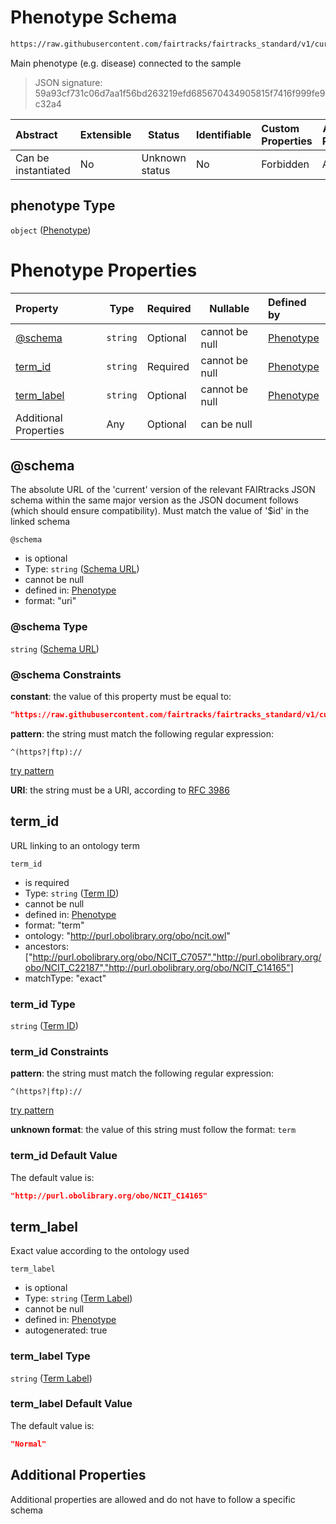 # Phenotype Schema

```txt
https://raw.githubusercontent.com/fairtracks/fairtracks_standard/v1/current/json/schema/fairtracks_phenotype.schema.json#/properties/target/properties/phenotype
```

Main phenotype (e.g. disease) connected to the sample


> JSON signature: 59a93cf731c06d7aa1f56bd263219efd685670434905815f7416f999fe9c32a4
>

| Abstract            | Extensible | Status         | Identifiable | Custom Properties | Additional Properties | Access Restrictions | Defined In                                                                                                     |
| :------------------ | ---------- | -------------- | ------------ | :---------------- | --------------------- | ------------------- | -------------------------------------------------------------------------------------------------------------- |
| Can be instantiated | No         | Unknown status | No           | Forbidden         | Allowed               | none                | [fairtracks_experiment.schema.json\*](../json/schema/fairtracks_experiment.schema.json "open original schema") |

## phenotype Type

`object` ([Phenotype](fairtracks_experiment-properties-experiment-target-properties-phenotype.md))

# Phenotype Properties

| Property                  | Type     | Required | Nullable       | Defined by                                                                                                                                                                                                        |
| :------------------------ | -------- | -------- | -------------- | :---------------------------------------------------------------------------------------------------------------------------------------------------------------------------------------------------------------- |
| [@schema](#@schema)       | `string` | Optional | cannot be null | [Phenotype](fairtracks_phenotype-properties-schema-url.md "https://raw.githubusercontent.com/fairtracks/fairtracks_standard/v1/current/json/schema/fairtracks_phenotype.schema.json#/properties/@schema")    |
| [term_id](#term_id)       | `string` | Required | cannot be null | [Phenotype](fairtracks_phenotype-properties-term-id.md "https://raw.githubusercontent.com/fairtracks/fairtracks_standard/v1/current/json/schema/fairtracks_phenotype.schema.json#/properties/term_id")       |
| [term_label](#term_label) | `string` | Optional | cannot be null | [Phenotype](fairtracks_phenotype-properties-term-label.md "https://raw.githubusercontent.com/fairtracks/fairtracks_standard/v1/current/json/schema/fairtracks_phenotype.schema.json#/properties/term_label") |
| Additional Properties     | Any      | Optional | can be null    |                                                                                                                                                                                                                   |

## @schema

The absolute URL of the 'current' version of the relevant FAIRtracks JSON schema within the same major version as the JSON document follows (which should ensure compatibility). Must match the value of '$id' in the linked schema


`@schema`

-   is optional
-   Type: `string` ([Schema URL](fairtracks_phenotype-properties-schema-url.md))
-   cannot be null
-   defined in: [Phenotype](fairtracks_phenotype-properties-schema-url.md "https://raw.githubusercontent.com/fairtracks/fairtracks_standard/v1/current/json/schema/fairtracks_phenotype.schema.json#/properties/@schema")
-   format: "uri"

### @schema Type

`string` ([Schema URL](fairtracks_phenotype-properties-schema-url.md))

### @schema Constraints

**constant**: the value of this property must be equal to:

```json
"https://raw.githubusercontent.com/fairtracks/fairtracks_standard/v1/current/json/schema/fairtracks_phenotype.schema.json"
```

**pattern**: the string must match the following regular expression: 

```regexp
^(https?|ftp)://
```

[try pattern](https://regexr.com/?expression=%5E(https%3F%7Cftp)%3A%2F%2F "try regular expression with regexr.com")

**URI**: the string must be a URI, according to [RFC 3986](https://tools.ietf.org/html/rfc4291 "check the specification")

## term_id

URL linking to an ontology term


`term_id`

-   is required
-   Type: `string` ([Term ID](fairtracks_phenotype-properties-term-id.md))
-   cannot be null
-   defined in: [Phenotype](fairtracks_phenotype-properties-term-id.md "https://raw.githubusercontent.com/fairtracks/fairtracks_standard/v1/current/json/schema/fairtracks_phenotype.schema.json#/properties/term_id")
-   format: "term"
-   ontology: "http://purl.obolibrary.org/obo/ncit.owl"
-   ancestors: \["http://purl.obolibrary.org/obo/NCIT_C7057","http://purl.obolibrary.org/obo/NCIT_C22187","http://purl.obolibrary.org/obo/NCIT_C14165"]
-   matchType: "exact"

### term_id Type

`string` ([Term ID](fairtracks_phenotype-properties-term-id.md))

### term_id Constraints

**pattern**: the string must match the following regular expression: 

```regexp
^(https?|ftp)://
```

[try pattern](https://regexr.com/?expression=%5E(https%3F%7Cftp)%3A%2F%2F "try regular expression with regexr.com")

**unknown format**: the value of this string must follow the format: `term`

### term_id Default Value

The default value is:

```json
"http://purl.obolibrary.org/obo/NCIT_C14165"
```

## term_label

Exact value according to the ontology used


`term_label`

-   is optional
-   Type: `string` ([Term Label](fairtracks_phenotype-properties-term-label.md))
-   cannot be null
-   defined in: [Phenotype](fairtracks_phenotype-properties-term-label.md "https://raw.githubusercontent.com/fairtracks/fairtracks_standard/v1/current/json/schema/fairtracks_phenotype.schema.json#/properties/term_label")
-   autogenerated: true

### term_label Type

`string` ([Term Label](fairtracks_phenotype-properties-term-label.md))

### term_label Default Value

The default value is:

```json
"Normal"
```

## Additional Properties

Additional properties are allowed and do not have to follow a specific schema
